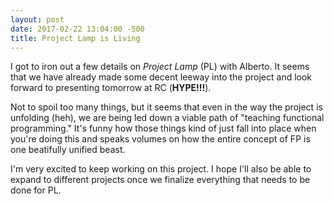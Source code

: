 ```yaml
---
layout: post
date: 2017-02-22 13:04:00 -500
title: Project Lamp is Living
---
```


I got to iron out a few details on *Project Lamp* (PL) with Alberto. It seems that we have already made some decent leeway into the project and look forward to presenting tomorrow at RC (**HYPE!!!**).

Not to spoil too many things, but it seems that even in the way the project is unfolding (heh), we are being led down a viable path of "teaching functional programming." It's funny how those things kind of just fall into place when you're doing this and speaks volumes on how the entire concept of FP is one beatifully unified beast.

I'm very excited to keep working on this project. I hope I'll also be able to expand to different projects once we finalize everything that needs to be done for PL.

